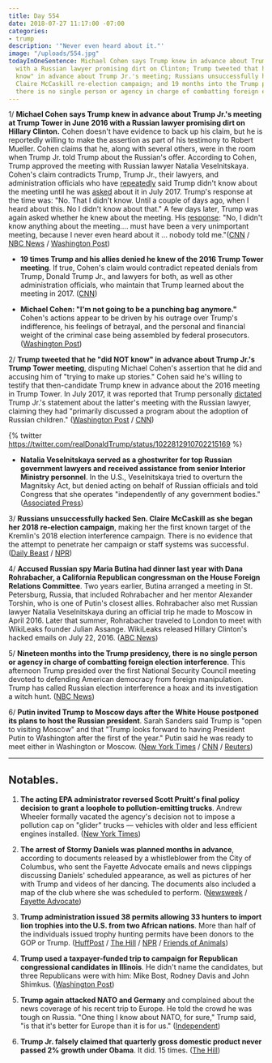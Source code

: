 ```yaml
---
title: Day 554
date: 2018-07-27 11:17:00 -07:00
categories:
- trump
description: '"Never even heard about it."'
image: "/uploads/554.jpg"
todayInOneSentence: Michael Cohen says Trump knew in advance about Trump Jr.'s meeting
  with a Russian lawyer promising dirt on Clinton; Trump tweeted that he "did NOT
  know" in advance about Trump Jr.'s meeting; Russians unsuccessfully hacked Sen.
  Claire McCaskill re-election campaign; and 19 months into the Trump presidency,
  there is no single person or agency in charge of combatting foreign election interference.
---
```


1/ **Michael Cohen says Trump knew in advance about Trump Jr.'s meeting at Trump Tower in June 2016 with a Russian lawyer promising dirt on Hillary Clinton.** Cohen doesn't have evidence to back up his claim, but he is reportedly willing to make the assertion as part of his testimony to Robert Mueller. Cohen claims that he, along with several others, were in the room when Trump Jr. told Trump about the Russian's offer. According to Cohen, Trump approved the meeting with Russian lawyer Natalia Veselnitskaya. Cohen's claim contradicts Trump, Trump Jr., their lawyers, and administration officials who have [repeatedly](https://whatthefuckjusthappenedtoday.com/2017/07/10/Day-172/#1-donald-trump-jr-met-with-a-kremlin) said Trump didn't know about the meeting until he was [asked](https://www.reuters.com/article/us-usa-trump-interview-highlights-idUSKBN19X34X) about it in July 2017. Trump's response at the time was: "No. That I didn't know. Until a couple of days ago, when I heard about this. No I didn't know about that." A few days later, Trump was again asked whether he knew about the meeting. His [response](https://www.nytimes.com/2017/07/19/us/politics/trump-interview-transcript.html): "No, I didn't know anything about the meeting.... must have been a very unimportant meeting, because I never even heard about it ... nobody told me."([CNN](https://www.cnn.com/2018/07/26/politics/michael-cohen-donald-trump-june-2016-meeting-knowledge/index.html) / [NBC News](https://www.nbcnews.com/politics/politics-news/cohen-claims-trump-knew-2016-russia-meeting-source-says-n895141) / [Washington Post](https://www.washingtonpost.com/news/politics/wp/2018/07/27/the-trump-tower-meeting-increasing-looks-as-bad-for-trump-as-it-at-first-seemed/?utm_term=.2ce88189a735))

* **19 times Trump and his allies denied he knew of the 2016 Trump Tower meeting**. If true, Cohen's claim would contradict repeated denials from Trump, Donald Trump Jr., and lawyers for both, as well as other administration officials, who maintain that Trump learned about the meeting in 2017. ([CNN](https://www.cnn.com/2018/07/27/politics/trump-denials-trump-tower-2016-meeting/index.html))

* **Michael Cohen: "I'm not going to be a punching bag anymore."** Cohen's actions appear to be driven by his outrage over Trump's indifference, his feelings of betrayal, and the personal and financial weight of the criminal case being assembled by federal prosecutors. ([Washington Post](https://www.washingtonpost.com/politics/im-not-going-to-be-a-punching-bag-anymore-inside-michael-cohens-break-with-trump/2018/07/25/2471797a-9024-11e8-bcd5-9d911c784c38_story.html))

2/ **Trump tweeted that he "did NOT know" in advance about Trump Jr.'s Trump Tower meeting**, disputing Michael Cohen's assertion that he did and accusing him of "trying to make up stories." Cohen said he's willing to testify that then-candidate Trump knew in advance about the 2016 meeting in Trump Tower. In July 2017, it was reported that Trump personally [dictated](https://whatthefuckjusthappenedtoday.com/2017/08/01/day-194/#1-trump-personally-dictated-trump-jr) Trump Jr.'s statement about the latter's meeting with the Russian lawyer, claiming they had "primarily discussed a program about the adoption of Russian children." ([Washington Post](https://www.washingtonpost.com/politics/trump-maintains-not-knowing-in-advance-about-meeting-with-russians-disputing-cohen-claim/2018/07/27/5e18f57a-9143-11e8-bcd5-9d911c784c38_story.html) / [CNN](https://www.cnn.com/2018/07/27/politics/donald-trump-reacts-michael-cohen-mueller/index.html))

{% twitter https://twitter.com/realDonaldTrump/status/1022812910702215169 %}

* **Natalia Veselnitskaya served as a ghostwriter for top Russian government lawyers and received assistance from senior Interior Ministry personnel**. In the U.S., Veselnitskaya tried to overturn the Magnitsky Act, but denied acting on behalf of Russian officials and told Congress that she operates "independently of any government bodies." ([Associated Press](https://apnews.com/4946c3cfaea04ce69a7e5bf2344c4a7a))

3/ **Russians unsuccessfully hacked Sen. Claire McCaskill as she began her 2018 re-election campaign**, making her the first known target of the Kremlin's 2018 election interference campaign. There is no evidence that the attempt to penetrate her campaign or staff systems was successful. ([Daily Beast](https://www.thedailybeast.com/russian-hackers-new-target-a-vulnerable-democratic-senator) / [NPR](https://www.npr.org/2018/07/26/632890327/russians-unsuccessfully-tried-to-hack-computers-of-democratic-sen-claire-mccaski))

4/ **Accused Russian spy Maria Butina had dinner last year with Dana Rohrabacher, a California Republican congressman on the House Foreign Relations Committee**. Two years earlier, Butina arranged a meeting in St. Petersburg, Russia, that included Rohrabacher and her mentor Alexander Torshin, who is one of Putin's closest allies. Rohrabacher also met Russian lawyer Natalia Veselnitskaya during an official trip he made to Moscow in April 2016. Later that summer, Rohrabacher traveled to London to meet with WikiLeaks founder Julian Assange. WikiLeaks released Hillary Clinton's hacked emails on July 22, 2016. ([ABC News](https://abcnews.go.com/Politics/russia-bistro-bis-calif-congressman-dined-accused-russian/story?id=56839486))

5/ **Nineteen months into the Trump presidency, there is no single person or agency in charge of combatting foreign election interference**. This afternoon Trump presided over the first National Security Council meeting devoted to defending American democracy from foreign manipulation. Trump has called Russian election interference a hoax and its investigation a witch hunt. ([NBC News](https://www.nbcnews.com/politics/elections/trump-admin-has-no-central-strategy-election-security-no-one-n895256))

6/ **Putin invited Trump to Moscow days after the White House postponed its plans to host the Russian president**. Sarah Sanders said Trump is "open to visiting Moscow" and that "Trump looks forward to having President Putin to Washington after the first of the year." Putin said he was ready to meet either in Washington or Moscow. ([New York Times](https://www.nytimes.com/2018/07/27/world/europe/putin-trump-moscow-meeting.html) / [CNN](https://www.cnn.com/2018/07/27/politics/vladimir-putin-donald-trump-washington-moscow/index.html) / [Reuters](https://www.reuters.com/article/us-safrica-brics-putin-trump/russias-putin-says-he-invited-trump-to-moscow-idUSKBN1KH1K1))

---

## Notables.

1. **The acting EPA administrator reversed Scott Pruitt's final policy decision to grant a loophole to pollution-emitting trucks**. Andrew Wheeler formally vacated the agency's decision not to impose a pollution cap on "glider" trucks — vehicles with older and less efficient engines installed. ([New York Times](https://www.nytimes.com/2018/07/27/climate/wheeler-pruitt-glider-truck-reversal.html))

2. **The arrest of Stormy Daniels was planned months in advance**, according to documents released by a whistleblower from the City of Columbus, who sent the Fayette Advocate emails and news clippings discussing Daniels' scheduled appearance, as well as pictures of her with Trump and videos of her dancing. The documents also included a map of the club where she was scheduled to perform. ([Newsweek](https://www.newsweek.com/stormy-daniels-ohio-arrest-was-planned-whistleblower-claims-1043604) / [Fayette Advocate](http://thefayetteadvocate.com/2018/07/25/whistleblower-provides-emails-that-show-stormy-daniels-arrest-was-pre-planned/))

3. **Trump administration issued 38 permits allowing 33 hunters to import lion trophies into the U.S. from two African nations**. More than half of the individuals issued trophy hunting permits have been donors to the GOP or Trump. ([HuffPost](https://www.huffingtonpost.com/entry/lion-trophies-us-government_us_5b594812e4b0fd5c73cb950a?ggv) / [The Hill](http://thehill.com/policy/energy-environment/399140-more-than-three-dozen-lion-trophy-permits-issued-as-trump-rolls) / [NPR](https://www.npr.org/2018/07/27/633171634/report-shows-trump-administration-issued-permits-for-lion-trophies-to-republican) / [Friends of Animals](https://friendsofanimals.org/news/u-s-hunters-with-connections-to-trump-received-fws-permits-to-hunt-african-lions-under-loosened-restrictions/))

4. **Trump used a taxpayer-funded trip to campaign for Republican congressional candidates in Illinois**. He didn't name the candidates, but three Republicans were with him: Mike Bost, Rodney Davis and John Shimkus. ([Washington Post](https://www.washingtonpost.com/politics/trump-uses-taxpayer-funded-trip-to-campaign-for-gop-candidates/2018/07/26/5a1a2d3a-9121-11e8-9b0d-749fb254bc3d_story.html?utm_term=.933b9dd4ee4d))

5. **Trump again attacked NATO and Germany** and complained about the news coverage of his recent trip to Europe. He told the crowd he was tough on Russia. "One thing I know about NATO, for sure," Trump said, "is that it's better for Europe than it is for us." ([Independent](https://www.independent.co.uk/news/world/americas/trump-nato-germany-uk-steel-workers-speech-russia-europe-a8466081.html))

6. **Trump Jr. falsely claimed that quarterly gross domestic product never passed 2% growth under Obama**. It did. 15 times. ([The Hill](http://thehill.com/homenews/administration/399250-trump-jr-falsely-claims-that-gdp-growth-never-passed-2-percent-under))